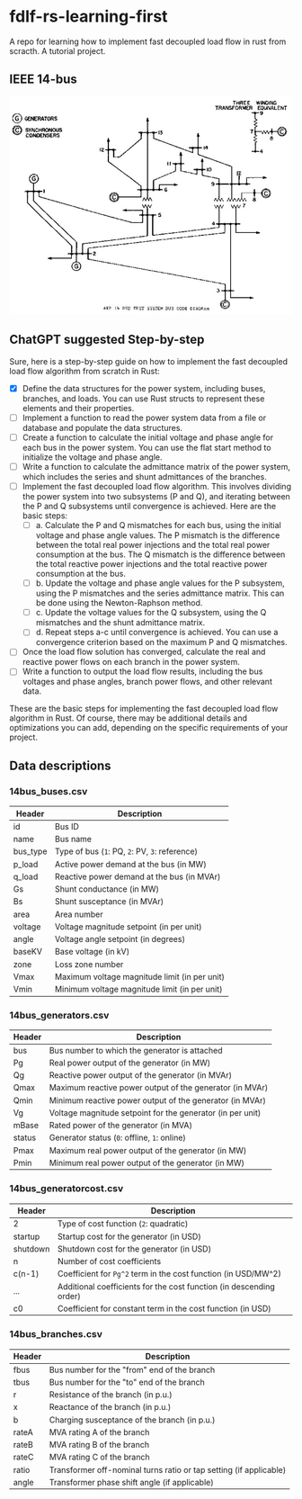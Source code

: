 # fdlf-rs-learning-first
A repo for learning how to implement fast decoupled load flow in rust from scracth. A tutorial project.


## IEEE 14-bus
![IEEE 14-bus system](data/14bus.jpg)

## ChatGPT suggested Step-by-step
Sure, here is a step-by-step guide on how to implement the fast decoupled load flow algorithm from scratch in Rust:

- [x] Define the data structures for the power system, including buses, branches, and loads. You can use Rust structs to represent these elements and their properties.
- [ ] Implement a function to read the power system data from a file or database and populate the data structures.
- [ ] Create a function to calculate the initial voltage and phase angle for each bus in the power system. You can use the flat start method to initialize the voltage and phase angle.
- [ ] Write a function to calculate the admittance matrix of the power system, which includes the series and shunt admittances of the branches.
- [ ] Implement the fast decoupled load flow algorithm. This involves dividing the power system into two subsystems (P and Q), and iterating between the P and Q subsystems until convergence is achieved. Here are the basic steps:
    - [ ] a. Calculate the P and Q mismatches for each bus, using the initial voltage and phase angle values. The P mismatch is the difference between the total real power injections and the total real power consumption at the bus. The Q mismatch is the difference between the total reactive power injections and the total reactive power consumption at the bus.
    - [ ] b. Update the voltage and phase angle values for the P subsystem, using the P mismatches and the series admittance matrix. This can be done using the Newton-Raphson method.
    - [ ] c. Update the voltage values for the Q subsystem, using the Q mismatches and the shunt admittance matrix.
    - [ ] d. Repeat steps a-c until convergence is achieved. You can use a convergence criterion based on the maximum P and Q mismatches.
- [ ] Once the load flow solution has converged, calculate the real and reactive power flows on each branch in the power system.
- [ ] Write a function to output the load flow results, including the bus voltages and phase angles, branch power flows, and other relevant data.

These are the basic steps for implementing the fast decoupled load flow algorithm in Rust. Of course, there may be additional details and optimizations you can add, depending on the specific requirements of your project.

## Data descriptions
### 14bus_buses.csv
| Header   | Description                                                           |
|----------|-----------------------------------------------------------------------|
| id       | Bus ID                                                                |
| name     | Bus name                                                              |
| bus_type | Type of bus (`1`: PQ, `2`: PV, `3`: reference)                        |
| p_load   | Active power demand at the bus (in MW)                                |
| q_load   | Reactive power demand at the bus (in MVAr)                            |
| Gs       | Shunt conductance (in MW)                                             |
| Bs       | Shunt susceptance (in MVAr)                                           |
| area     | Area number                                                           |
| voltage  | Voltage magnitude setpoint (in per unit)                              |
| angle    | Voltage angle setpoint (in degrees)                                    |
| baseKV   | Base voltage (in kV)                                                  |
| zone     | Loss zone number                                                       |
| Vmax     | Maximum voltage magnitude limit (in per unit)                         |
| Vmin     | Minimum voltage magnitude limit (in per unit)                         |

### 14bus_generators.csv
| Header | Description                                              |
|--------|----------------------------------------------------------|
| bus    | Bus number to which the generator is attached            |
| Pg     | Real power output of the generator (in MW)                |
| Qg     | Reactive power output of the generator (in MVAr)          |
| Qmax   | Maximum reactive power output of the generator (in MVAr) |
| Qmin   | Minimum reactive power output of the generator (in MVAr) |
| Vg     | Voltage magnitude setpoint for the generator (in per unit)|
| mBase  | Rated power of the generator (in MVA)                     |
| status | Generator status (`0`: offline, `1`: online)             |
| Pmax   | Maximum real power output of the generator (in MW)        |
| Pmin   | Minimum real power output of the generator (in MW)        |

### 14bus_generatorcost.csv
| Header | Description                                                     |
|--------|-----------------------------------------------------------------|
| 2      | Type of cost function (`2`: quadratic)                          |
| startup| Startup cost for the generator (in USD)                         |
| shutdown| Shutdown cost for the generator (in USD)                         |
| n      | Number of cost coefficients                                      |
| c(n-1) | Coefficient for `Pg^2` term in the cost function (in USD/MW^2)   |
| ...    | Additional coefficients for the cost function (in descending order) |
| c0     | Coefficient for constant term in the cost function (in USD)     |

### 14bus_branches.csv
| Header | Description                                                         |
|--------|---------------------------------------------------------------------|
| fbus   | Bus number for the "from" end of the branch                          |
| tbus   | Bus number for the "to" end of the branch                            |
| r      | Resistance of the branch (in p.u.)                                   |
| x      | Reactance of the branch (in p.u.)                                    |
| b      | Charging susceptance of the branch (in p.u.)                         |
| rateA  | MVA rating A of the branch                                           |
| rateB  | MVA rating B of the branch                                           |
| rateC  | MVA rating C of the branch                                           |
| ratio  | Transformer off-nominal turns ratio or tap setting (if applicable)   |
| angle  | Transformer phase shift angle (if applicable)                       
